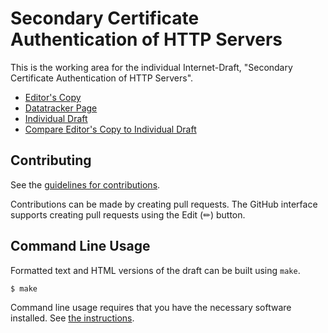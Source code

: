 # Secondary Certificate Authentication of HTTP Servers

This is the working area for the individual Internet-Draft, "Secondary Certificate Authentication of HTTP Servers".

* [Editor's Copy](https://github.com.github.io/egorbaty/#go.draft-egorbaty-httpbis-secondary-server-certs.html)
* [Datatracker Page](https://datatracker.ietf.org/doc/draft-egorbaty-httpbis-secondary-server-certs)
* [Individual Draft](https://datatracker.ietf.org/doc/html/draft-egorbaty-httpbis-secondary-server-certs)
* [Compare Editor's Copy to Individual Draft](https://github.com.github.io/egorbaty/#go.draft-egorbaty-httpbis-secondary-server-certs.diff)


## Contributing

See the
[guidelines for contributions](https://github.com/github.com/egorbaty/blob/main/CONTRIBUTING.md).

Contributions can be made by creating pull requests.
The GitHub interface supports creating pull requests using the Edit (✏) button.


## Command Line Usage

Formatted text and HTML versions of the draft can be built using `make`.

```sh
$ make
```

Command line usage requires that you have the necessary software installed.  See
[the instructions](https://github.com/martinthomson/i-d-template/blob/main/doc/SETUP.md).

